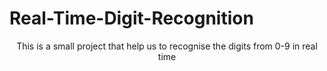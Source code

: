 # Real-Time-Digit-Recognition
<p align="center">This is a small project that help us to recognise the digits from 0-9 in real time</p>
<p align="center>
  <img src="/screenshots/Multidigit.png" width="750" height="350" align="center"/>
</p>
